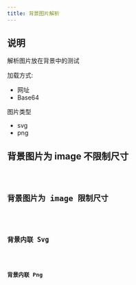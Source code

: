 ```yaml
---
title: 背景图片解析
---
```


## 说明

解析图片放在背景中的测试

加载方式:

- 网址
- Base64

图片类型

- svg
- png

## 背景图片为 image 不限制尺寸

<code src="./demos/BackgroundImage/WithoutSize.tsx" />

## 背景图片为 image 限制尺寸

<code src="./demos/BackgroundImage/WithSize.tsx" />

## 背景内联 Svg

<code src="./demos/BackgroundImage/InlineSvg.tsx" />

## 背景内联 Png

<code src="./demos/BackgroundImage/InlinePng.tsx" />
